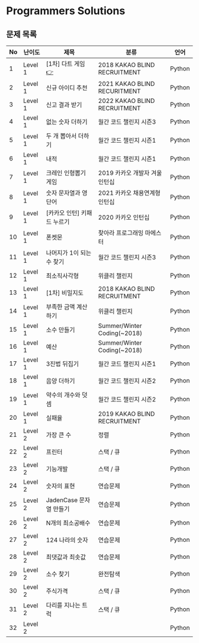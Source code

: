 # Programmers Solutions

## 문제 목록

| No | 난이도 | 제목        | 분류                          | 언어 |
|-|-|-|-|-|
|1  | Level 1 | [1차] 다트 게임 [👉](https://programmers.co.kr/learn/courses/30/lessons/17682) |2018 KAKAO BLIND RECRUITMENT  |Python|
|2  | Level 1 | 신규 아이디 추천            | 2021 KAKAO BLIND RECURITMENT   | Python |
|3  | Level 1 | 신고 결과 받기              | 2022 KAKAO BLIND RECRUITMENT   | Python |
|4  | Level 1 | 없는 숫자 더하기            | 월간 코드 챌린지 시즌3              | Python |
|5  | Level 1 | 두 개 뽑아서 더하기          | 월간 코드 챌린지 시즌1              | Python |
|6  | Level 1 | 내적                     | 월간 코드 챌린지 시즌1              | Python |
|7  | Level 1 | 크레인 인형뽑기 게임         | 2019 카카오 개발자 겨울 인턴십       | Python |
|8  | Level 1 | 숫자 문자열과 영단어         | 2021 카카오 채용연계형 인턴십        | Python |
|9  | Level 1 | [카카오 인턴] 키패드 누르기   | 2020 카카오 인턴십                 | Python |
|10 | Level 1 | 폰켓몬                    | 찾아라 프로그래밍 마에스터           | Python |
|11 | Level 1 | 나머지가 1이 되는 수 찾기     | 월간 코드 챌린지 시즌3              | Python |
|12 | Level 1 | 최소직사각형               | 위클리 챌린지                      | Python |
|13 | Level 1 | [1차] 비밀지도             | 2018 KAKAO BLIND RECRUITMENT   | Python |
|14 | Level 1 | 부족한 금액 계산하기         | 위클리 챌린지                      | Python |
|15 | Level 1 | 소수 만들기                | Summer/Winter Coding(~2018)    | Python |
|16 | Level 1 | 예산                     | Summer/Winter Coding(~2018)    | Python |
|17 | Level 1 | 3진법 뒤집기              | 월간 코드 챌린지 시즌1               | Python |
|18 | Level 1 | 음양 더하기               | 월간 코드 챌린지 시즌2               | Python |
|19 | Level 1 | 약수의 개수와 덧셈          | 월간 코드 챌린지 시즌2               | Python |
|20 | Level 1 | 실패율                   | 2019 KAKAO BLIND RECRUITMENT    | Python |
|21 | Level 2 | 가장 큰 수                | 정렬                             | Python |
|22 | Level 2 | 프린터                   | 스택 / 큐                         | Python |
|23 | Level 2 | 기능개발                  | 스택 / 큐                        | Python |
|24 | Level 2 | 숫자의 표현               | 연습문제                          | Python |
|25 | Level 2 | JadenCase 문자열 만들기    | 연습문제                          | Python | 
|26 | Level 2 | N개의 최소공배수           | 연습문제                          | Python |
|27 | Level 2 | 124 나라의 숫자           | 연습문제                          | Python |
|28 | Level 2 | 최댓값과 최솟값            | 연습문제                           | Python |
|29 | Level 2 | 소수 찾기                | 완전탐색                           | Python |
|30 | Level 2 | 주식가격                 | 스택 / 큐                          | Python |
|31 | Level 2 | 다리를 지나는 트럭         | 스택 / 큐                          | Python |
|32 | Level 2 |  | | Python |     